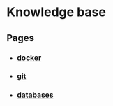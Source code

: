 # Knowledge base

## Pages

- ### [docker](docker.md)
- ### [git](git.md)
- ### [databases](databases.md)

